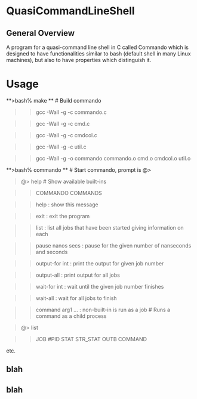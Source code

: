# QuasiCommandLineShell

## General Overview
A program for a quasi-command line shell in C called Commando which is designed to have functionalities similar to bash (default shell in many Linux machines), but also to have properties which distinguish it. 

# Usage

**>bash% make **                                       # Build commando

>>gcc -Wall -g -c commando.c

>>gcc -Wall -g -c cmd.c

>>gcc -Wall -g -c cmdcol.c

>>gcc -Wall -g -c util.c

>>gcc -Wall -g -o commando commando.o cmd.o cmdcol.o util.o

**>bash% commando **                                   # Start commando, prompt is @>

>@> help                                                      # Show available built-ins

>>COMMANDO COMMANDS

>>help               : show this message

>>exit               : exit the program

>>list               : list all jobs that have been started giving information on each

>>pause nanos secs   : pause for the given number of nanseconds and seconds

>>output-for int     : print the output for given job number

>>output-all         : print output for all jobs

>>wait-for int       : wait until the given job number finishes

>>wait-all           : wait for all jobs to finish

>>command arg1 ...   : non-built-in is run as a job            # Runs a command as a child process

>@> list

>>JOB  #PID      STAT   STR_STAT OUTB COMMAND

etc.

## blah

## blah

